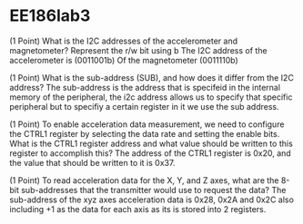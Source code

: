 # EE186lab3


(1 Point) What is the I2C addresses of the accelerometer and magnetometer? Represent the r/w bit
using b 
The I2C address of the accelerometer is (0011001b)
Of the magnetometer (0011110b)

 (1 Point) What is the sub-address (SUB), and how does it differ from the I2C address?
 The sub-address is the address that is specifeid in the internal memory of the peripheral, the i2c address allows us to specify that specific peripheral but to specifiy a certain register in it we use the sub address.

 (1 Point) To enable acceleration data measurement, we need to configure the CTRL1 register by
selecting the data rate and setting the enable bits. What is the CTRL1 register address and what
value should be written to this register to accomplish this?
The address of the CTRL1 register is 0x20, and the value that should be written to it is 0x37.

(1 Point) To read acceleration data for the X, Y, and Z axes, what are the 8-bit sub-addresses that
the transmitter would use to request the data?
The sub-address of the xyz axes acceleration data is 0x28, 0x2A and 0x2C also including +1 as the data for each axis as its is stored into 2 registers.
